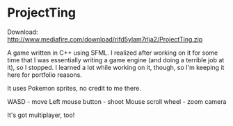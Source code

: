 ProjectTing
===========

Download: http://www.mediafire.com/download/rifd5ylam7rlja2/ProjectTing.zip

A game written in C++ using SFML.  I realized after working on it for some time that I was essentially writing a game engine (and doing a terrible job at it), so I stopped.  I learned a lot while working on it, though, so I'm keeping it here for portfolio reasons.

It uses Pokemon sprites, no credit to me there.

WASD - move
Left mouse button - shoot
Mouse scroll wheel - zoom camera

It's got multiplayer, too!
